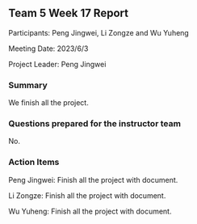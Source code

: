 ## Team 5 Week 17 Report

Participants: Peng Jingwei, Li Zongze and Wu Yuheng  

Meeting Date: 2023/6/3

Project Leader:  Peng Jingwei

### Summary

We finish all the project.

### Questions prepared for the instructor team

No.

### Action Items

Peng Jingwei: Finish all the project with document.

Li Zongze: Finish all the project with document.

Wu Yuheng: Finish all the project with document.